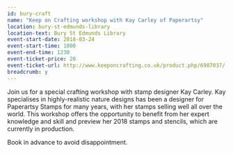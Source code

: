 ```yaml
---
id: bury-craft
name: "Keep on Crafting workshop with Kay Carley of Paperartsy"
location: bury-st-edmunds-library
location-text: Bury St Edmunds Library
event-start-date: 2018-03-24
event-start-time: 1000
event-end-time: 1230
event-ticket-price: 20
event-ticket-url: http://www.keeponcrafting.co.uk/product.php/6987037/
breadcrumb: y
---
```


Join us for a special crafting workshop with stamp designer Kay Carley. Kay specialises in highly-realistic nature designs has been a designer for Paperartsy Stamps for many years, with her stamps selling well all over the world. This workshop offers the opportunity to benefit from her expert knowledge and skill and preview her 2018 stamps and stencils, which are currently in production.

Book in advance to avoid disappointment.
